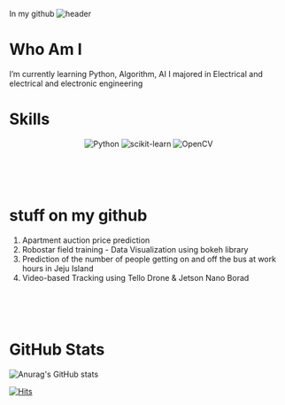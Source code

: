  In my github
![header](https://capsule-render.vercel.app/api?type=waving&color=auto&height=300&section=header&text=Hi!&fontSize=90&animation=fadeIn&fontColor=e3efef) 



# Who Am I 

 I’m currently learning Python, Algorithm, AI
 I majored in Electrical and electrical and electronic engineering

# Skills

<div align=center> 

 ![Python](https://img.shields.io/badge/Python-blue?style=flat-square&logo=Python&logoColor=yellow) ![scikit-learn](https://img.shields.io/badge/sckikit%20learn-orange?black=flat-square&logo=scikit-learn&logoColor=black) ![OpenCV](https://img.shields.io/badge/OpenCV-purple?black=flat-square&logo=OpenCV&logoColor=black)
 </div>
 
 
 <br/> <br/> <br/>
# stuff on my github

 1. Apartment auction price prediction  <br/>
 2. Robostar field training - Data Visualization using bokeh library  <br/>
 3. Prediction of the number of people getting on and off the bus at work hours in Jeju Island  <br/>
 4. Video-based Tracking using Tello Drone & Jetson Nano Borad  <br/>
 
 
<br/> <br/> <br/> 
# GitHub Stats

![Anurag's GitHub stats](https://github-readme-stats.vercel.app/api?username=Fortuna3Co&show_icons=true&theme=solarized-light)

[![Hits](https://hits.seeyoufarm.com/api/count/incr/badge.svg?url=https%3A%2F%2Fgithub.com%2FFortuna3Co&count_bg=%23000000&title_bg=%23FF0000&icon=&icon_color=%23E7E7E7&title=hits&edge_flat=true)](https://hits.seeyoufarm.com)
 
